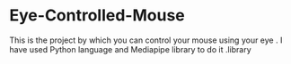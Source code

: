 # Eye-Controlled-Mouse
This is the project by which you can control your mouse using your eye . I have used Python language and Mediapipe library to do it .library
